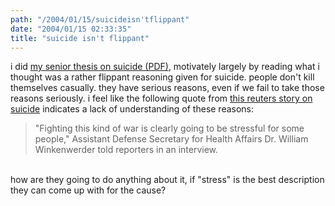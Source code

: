 ```yaml
---
path: "/2004/01/15/suicideisn'tflippant" 
date: "2004/01/15 02:33:35" 
title: "suicide isn't flippant" 
---
```

i did <a href="http://www.randomchaos.com/documents/liberation.pdf">my senior thesis on suicide (PDF)</a>, motivately largely by reading what i thought was a rather flippant reasoning given for suicide. people don't kill themselves casually. they have serious reasons, even if we fail to take those reasons seriously. i feel like the following quote from <a href="http://www.reuters.com/newsArticle.jhtml?type=domesticNews&amp;storyID=4126757">this reuters story on suicide</a> indicates a lack of understanding of these reasons:<br><blockquote>"Fighting this kind of war is clearly going to be stressful for some people," Assistant Defense Secretary for Health Affairs Dr. William Winkenwerder told reporters in an interview.</blockquote><br>how are they going to do anything about it, if "stress" is the best description they can come up with for the cause?